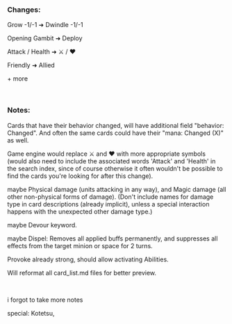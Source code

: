 ### Changes:


Grow -1/-1 ➜ Dwindle -1/-1

Opening Gambit ➜ Deploy

Attack / Health ➜ ⚔️ / ❤️

Friendly ➜ Allied

\+ more

<br>


### Notes:

Cards that have their behavior changed, will have additional field "behavior: Changed". And often the same cards could have their "mana: Changed (X)" as well.

Game engine would replace ⚔️ and ❤️ with more appropriate symbols (would also need to include the associated words 'Attack' and 'Health' in the search index, since of course otherwise it often wouldn't be possible to find the cards you're looking for after this change).

maybe Physical damage (units attacking in any way), and Magic damage (all other non-physical forms of damage). (Don't include names for damage type in card descriptions (already implicit), unless a special interaction happens with the unexpected other damage type.)

maybe Devour keyword.

maybe Dispel: Removes all applied buffs permanently, and suppresses all effects from the target minion or space for 2 turns.

Provoke already strong, should allow activating Abilities.

Will reformat all card_list.md files for better preview.

<br>

i forgot to take more notes


special: Kotetsu,
